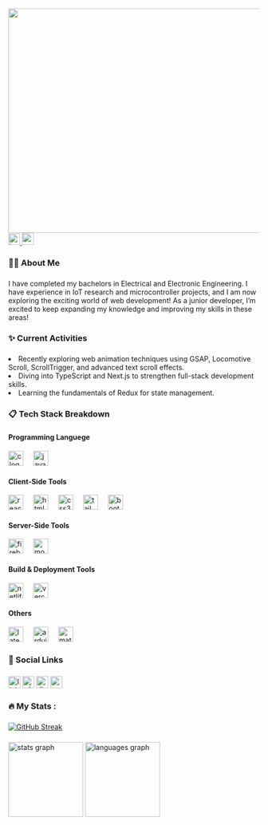 

###
<div align="center">
  <img width="1000" height="450" src="https://i.ibb.co.com/M82CfhV/github-banner.jpg"  />
</div>

<div align="left">
  <a href="https://leetcode.com/problemset/" target="_blank">
  <img src="https://i.ibb.co.com/ftgzqMm/ll.png" height="23" alt="leetcode logo"  />
  </a>
  <a href="https://codeforces.com/profile/Archer00" target="_blank">
     <img src="https://i.ibb.co.com/VWFqpcq/c.png" height="24" alt="codeforce logo"  />
  </a>
</div>


<h3 align="left">👩‍💻  About Me</h3>

###

<p align="left">I have completed my bachelors in Electrical and Electronic Engineering. I have experience in  IoT research and microcontroller projects, and I am now exploring the exciting world of web development! As a junior developer, I’m excited to keep expanding my knowledge and improving my skills in these areas!</p>

###

<h3 align="left">✨ Current Activities</h3>

###

<li align="left">Recently exploring web animation techniques using GSAP, Locomotive Scroll, ScrollTrigger, and advanced text scroll effects.</li>
<li align="left">Diving into TypeScript and Next.js to strengthen full-stack development skills.</li>
<li align="left">Learning the fundamentals of Redux for state management.</li>

###

<h3 align="left">📋 Tech Stack Breakdown</h3>

###

<div align="left">


<div>
   <h4>Programming Languege</h4>
  <img src="https://cdn.simpleicons.org/c/A8B9CC" height="30" alt="c logo"  />
  <img width="12" />
  <img src="https://cdn.jsdelivr.net/gh/devicons/devicon/icons/javascript/javascript-original.svg" height="30" alt="javascript logo"  />
  <img width="12" />
</div>

  <div>
    <h4>Client-Side Tools</h4>
  <img src="https://skillicons.dev/icons?i=react" height="30" alt="react logo"  />
  <img width="12" />
  <img src="https://cdn.jsdelivr.net/gh/devicons/devicon/icons/html5/html5-original.svg" height="30" alt="html5 logo"  />
  <img width="12" />
  <img src="https://cdn.jsdelivr.net/gh/devicons/devicon/icons/css3/css3-original.svg" height="30" alt="css3 logo"  />
  <img width="12" />
  <img src="https://cdn.simpleicons.org/tailwindcss/06B6D4" height="30" alt="tailwindcss logo"  />
  <img width="12" />
  <img src="https://cdn.jsdelivr.net/gh/devicons/devicon/icons/bootstrap/bootstrap-original.svg" height="30" alt="bootstrap logo"  />
  <img width="12" />
  </div>
  
 <div>
   <h4>Server-Side Tools</h4>
     <img src="https://cdn.jsdelivr.net/gh/devicons/devicon/icons/firebase/firebase-plain.svg" height="30" alt="firebase logo"  />
     <img width="12" />
     <img src="https://cdn.jsdelivr.net/gh/devicons/devicon/icons/mongodb/mongodb-original.svg" height="30" alt="mongodb logo"  />
      <img width="12" />
 </div>

<div>
  <h4>Build & Deployment Tools</h4>
   <img src="https://skillicons.dev/icons?i=netlify" height="30" alt="netlify logo"  />
   <img width="12" />
   <img src="https://skillicons.dev/icons?i=vercel" height="30" alt="vercel logo"  />
   <img width="12" />
</div>

<div>
  <h4>Others</h4>
    <img src="https://cdn.simpleicons.org/latex/008080" height="30" alt="latex logo"  />
    <img width="12" />
    <img src="https://cdn.simpleicons.org/arduino/00979D" height="30" alt="arduino logo"  />
    <img width="12" />
    <img src="https://skillicons.dev/icons?i=matlab" height="30" alt="matlab logo"  />
</div>
</div>

###
<h3 align="left"> 🔗 Social Links</h3>

###
<div align="left">
<a href="https://www.linkedin.com/in/bris-ty/" target="_blank">
<img src="https://img.shields.io/static/v1?message=LinkedIn&logo=linkedin&label=&color=0077B5&logoColor=white&labelColor=&style=for-the-badge" height="24" alt="linkedin logo"  /></a>

<a href="https://wa.me/01787621395" target="_blank">
<img src="https://img.shields.io/static/v1?message=Whatsapp&logo=whatsapp&label=&color=25D366&logoColor=white&labelColor=&style=for-the-badge" height="24" alt="whatsapp logo"  /></a>
  
  <a href="https://discord.com/users/bristy44556" target="_blank">
  <img src="https://img.shields.io/static/v1?message=Discord&logo=discord&label=&color=7289DA&logoColor=white&labelColor=&style=for-the-badge" height="24" alt="discord logo"  /></a>
  
<a href="mailto:bristy44556@gmail.com" target="_blank">
<img src="https://img.shields.io/static/v1?message=Gmail&logo=gmail&label=&color=D14836&logoColor=white&labelColor=&style=for-the-badge" height="24" alt="gmail logo"  /></a>
</div>

###

<h3 align="left">🔥   My Stats :</h3>

###

<div align="left">
  <a href="https://git.io/streak-stats"><img src="https://follownaim-streak-stats.vercel.app?user=Rain44556" alt="GitHub Streak" /></a>
  </div>

###

<div align="left">
  <img src="https://github-readme-stats.vercel.app/api?username=Rain44556&hide_title=false&hide_rank=false&show_icons=true&include_all_commits=true&count_private=true&disable_animations=false&locale=en&hide_border=false&order=1" height="150" alt="stats graph"  />
  <img src="https://github-readme-stats.vercel.app/api/top-langs?username=Rain44556&locale=en&hide_title=false&layout=compact&card_width=320&langs_count=5&theme=dracula&hide_border=false&order=2" height="150" alt="languages graph"  />
</div>

###

